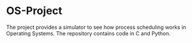 # OS-Project

The project provides a simulator to see how process scheduling works in Operating Systems. The repository contains code in C and Python.
